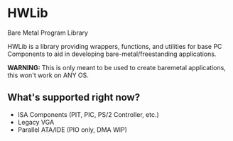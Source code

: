 # HWLib
Bare Metal Program Library

<!-- This doesn't change, no matter what. -->
HWLib is a library providing wrappers, functions, and utilities for base PC Components to aid in developing bare-metal/freestanding applications.


**WARNING:** This is only meant to be used to create baremetal applications, this won't work on ANY OS.

## What's supported right now?
* ISA Components (PIT, PIC, PS/2 Controller, etc.)
* Legacy VGA
* Parallel ATA/IDE (PIO only, DMA WIP)
